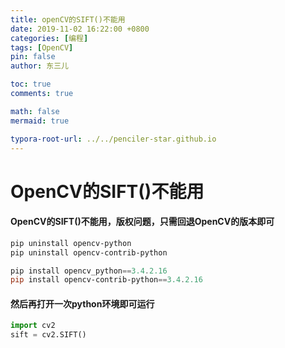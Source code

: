 ```yaml
---
title: openCV的SIFT()不能用
date: 2019-11-02 16:22:00 +0800
categories: [编程]
tags: [OpenCV]
pin: false
author: 东三儿

toc: true
comments: true

math: false
mermaid: true

typora-root-url: ../../penciler-star.github.io
---
```


# OpenCV的SIFT()不能用

#### OpenCV的SIFT()不能用，版权问题，只需回退OpenCV的版本即可

```powershell
pip uninstall opencv-python
pip uninstall opencv-contrib-python

pip install opencv_python==3.4.2.16
pip install opencv-contrib-python==3.4.2.16
```

#### 然后再打开一次python环境即可运行

```python
import cv2
sift = cv2.SIFT()
```